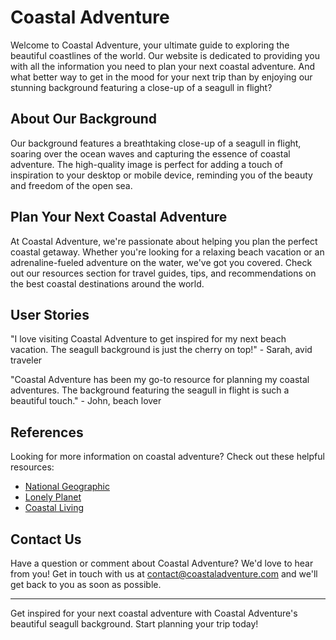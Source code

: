 <!--font:Montserrat-->

# Coastal Adventure

Welcome to Coastal Adventure, your ultimate guide to exploring the beautiful coastlines of the world. Our website is dedicated to providing you with all the information you need to plan your next coastal adventure. And what better way to get in the mood for your next trip than by enjoying our stunning background featuring a close-up of a seagull in flight?

## About Our Background

Our background features a breathtaking close-up of a seagull in flight, soaring over the ocean waves and capturing the essence of coastal adventure. The high-quality image is perfect for adding a touch of inspiration to your desktop or mobile device, reminding you of the beauty and freedom of the open sea.

## Plan Your Next Coastal Adventure

At Coastal Adventure, we're passionate about helping you plan the perfect coastal getaway. Whether you're looking for a relaxing beach vacation or an adrenaline-fueled adventure on the water, we've got you covered. Check out our resources section for travel guides, tips, and recommendations on the best coastal destinations around the world.

## User Stories

"I love visiting Coastal Adventure to get inspired for my next beach vacation. The seagull background is just the cherry on top!" - Sarah, avid traveler

"Coastal Adventure has been my go-to resource for planning my coastal adventures. The background featuring the seagull in flight is such a beautiful touch." - John, beach lover

## References

Looking for more information on coastal adventure? Check out these helpful resources:

- [National Geographic](#)
- [Lonely Planet](#)
- [Coastal Living](#)

## Contact Us

Have a question or comment about Coastal Adventure? We'd love to hear from you! Get in touch with us at [contact@coastaladventure.com](mailto:contact@coastaladventure.com) and we'll get back to you as soon as possible.

---

Get inspired for your next coastal adventure with Coastal Adventure's beautiful seagull background. Start planning your trip today!

<!--

Write me content for website with wallpaper which alt text is:

"A close-up of a seagull in flight"

The name/title of the page should not be 1:1 copy of the alt text but rather a real content of the website which is using this wallpaper.

- Use markdown format 
- Start with heading
- Heading should be short and concise
- The content should look like a real website 
- The website should not be about the wallpaper, wallpaper is just a related background
- Heading should be contain work "wallpaper" or "background"
- Include real sections like references, contact, user stories, etc. use things relevant to the page purpose.
- Feel free to use structure like headings, bullets, numbering, blockquotes, paragraphs, horizontal lines, etc.
- You can use formatting like bold or _italic_
- You can include UTF-8 emojis
- Links should be only #hash anchors (and you can refer to the document itself)
- Do not include images


---


# Coastal Adventure Wallpaper

Welcome to Coastal Adventure, your ultimate guide to exploring the beautiful coastlines of the world. Our website is dedicated to providing you with all the information you need to plan your next coastal adventure. And what better way to get in the mood for your next trip than by downloading our stunning "A close-up of a seagull in flight" wallpaper?

## About Our Wallpaper

Our wallpaper features a breathtaking close-up of a seagull in flight, soaring over the ocean waves and capturing the essence of coastal adventure. The high-quality image is perfect for adding a touch of inspiration to your desktop or mobile device, reminding you of the beauty and freedom of the open sea.

## Plan Your Next Coastal Adventure

At Coastal Adventure, we're passionate about helping you plan the perfect coastal getaway. Whether you're looking for a relaxing beach vacation or an adrenaline-fueled adventure on the water, we've got you covered. Check out our resources section for travel guides, tips, and recommendations on the best coastal destinations around the world.

## User Stories

"I downloaded the Coastal Adventure wallpaper for my laptop and it's been a constant source of inspiration for me. Every time I look at it, I'm reminded of the amazing experiences I've had exploring the coastlines of the world." - Sarah, avid traveler

"I love the Coastal Adventure website! It's packed full of useful information and resources for planning my next beach vacation. And the seagull wallpaper is just the icing on the cake." - John, beach lover

## References

Looking for more information on coastal adventure? Check out these helpful resources:

- [National Geographic](#)
- [Lonely Planet](#)
- [Coastal Living](#)

## Contact Us

Have a question or comment about Coastal Adventure? We'd love to hear from you! Get in touch with us at [contact@coastaladventure.com](mailto:contact@coastaladventure.com) and we'll get back to you as soon as possible.

---

Download our "A close-up of a seagull in flight" wallpaper today and start dreaming about your next coastal adventure!


---


Heading should not include word "wallpaper". The website should not be about the wallpaper itself, wallpaper is just a related background, rewrite whole content.


---


# Discover Coastal Adventure

Welcome to Coastal Adventure, your ultimate guide to exploring the beautiful coastlines of the world. Our website is dedicated to providing you with all the information you need to plan your next coastal adventure. And what better way to get in the mood for your next trip than by enjoying our stunning background featuring a close-up of a seagull in flight?

## About Our Background

Our background features a breathtaking close-up of a seagull in flight, soaring over the ocean waves and capturing the essence of coastal adventure. The high-quality image is perfect for adding a touch of inspiration to your desktop or mobile device, reminding you of the beauty and freedom of the open sea.

## Plan Your Next Coastal Adventure

At Coastal Adventure, we're passionate about helping you plan the perfect coastal getaway. Whether you're looking for a relaxing beach vacation or an adrenaline-fueled adventure on the water, we've got you covered. Check out our resources section for travel guides, tips, and recommendations on the best coastal destinations around the world.

## User Stories

"I love visiting Coastal Adventure to get inspired for my next beach vacation. The seagull background is just the cherry on top!" - Sarah, avid traveler

"Coastal Adventure has been my go-to resource for planning my coastal adventures. The background featuring the seagull in flight is such a beautiful touch." - John, beach lover

## References

Looking for more information on coastal adventure? Check out these helpful resources:

- [National Geographic](#)
- [Lonely Planet](#)
- [Coastal Living](#)

## Contact Us

Have a question or comment about Coastal Adventure? We'd love to hear from you! Get in touch with us at [contact@coastaladventure.com](mailto:contact@coastaladventure.com) and we'll get back to you as soon as possible.

---

Get inspired for your next coastal adventure with Coastal Adventure's beautiful seagull background. Start planning your trip today!


---


Write me a Google font which is best fitting for the website.

Pick from the list:
- Great Vibes
- Montserrat
- Raleway
- Exo 2
- Lobster
- Futura
- Playfair Display
- Inter
- Barlow Condensed
- Poppins
- Open Sans
- Orbitron
- Dancing Script
- Lato
- IBM Plex Sans
- Alegreya
- Roboto


Write just the font name nothing else.


---


Montserrat

-->
